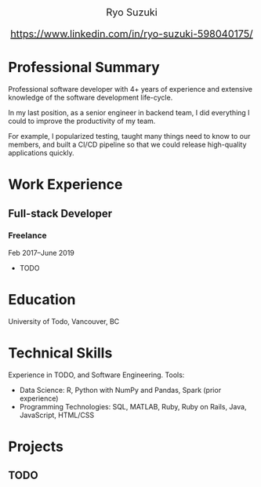 <div style="text-align:center; font-size:20px;">
Ryo Suzuki

https://www.linkedin.com/in/ryo-suzuki-598040175/
</div>

# Professional Summary
Professional software developer with 4+ years of experience and extensive knowledge of the software development life-cycle.

In my last position, as a senior engineer in backend team, I did everything I could to improve the productivity of my team.

For example, I popularized testing, taught many things need to know to our members, and built a CI/CD pipeline so that we could release high-quality applications quickly.

# Work Experience
## Full-stack Developer
###  Freelance
Feb 2017–June 2019
- TODO

# Education
University of Todo, Vancouver, BC

# Technical Skills
Experience in TODO, and Software Engineering.
Tools:
- Data Science: R, Python with NumPy and Pandas, Spark (prior experience)
- Programming Technologies: SQL, MATLAB, Ruby, Ruby on Rails, Java, JavaScript,
HTML/CSS

# Projects
## TODO
